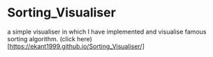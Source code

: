 # Sorting_Visualiser
a simple visualiser in which I have implemented and visualise famous sorting algorithm. 
(click here)[https://ekant1999.github.io/Sorting_Visualiser/]
